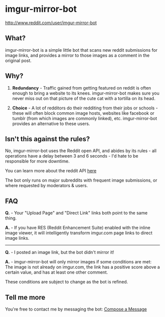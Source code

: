 # imgur-mirror-bot
http://www.reddit.com/user/imgur-mirror-bot


## What?
imgur-mirror-bot is a simple little bot that scans new reddit
submissions for image links, and provides a mirror to those
images as a comment in the original post.

## Why?
1. **Redundancy** - Traffic gained from getting featured on
reddit is often enough to bring a website to its knees. imgur-mirror-bot
makes sure you never miss out on that picture of the cute cat with
a tortilla on its head.

2. **Choice** - A lot of redditors do their redditing from their jobs or schools - 
these will often block common image hosts, websites like facebook or
tumblr (from which images are commonly linked), etc. imgur-mirror-bot
provides an alternative to these users.

## Isn't this against the rules?
No, imgur-mirror-bot uses the Reddit open API, and abides by its rules - all operations
have a delay between 3 and 6 seconds - I'd hate to be responsible for more downtime.

You can learn more about the reddit API [here](https://github.com/reddit/reddit/wiki/API)

The bot only runs on major subreddits with frequent image submissions, or where requested
by moderators & users.

## FAQ

**Q.** - Your "Upload Page" and "Direct Link" links both point to the same thing.  

**A.** - If you have RES (Reddit Enhancement Suite) enabled with the inline image viewer, it
will intelligently transform imgur.com page links to direct image links.  

-----

**Q.** - I posted an image link, but the bot didn't mirror it!  
  
**A.** - imgur-mirror-bot will only mirror images if some conditions are met: The image is not already on imgur.com,
the link has a positive score above a certain value, and has at least one other comment.

These conditions are subject to change as the bot is refined.

## Tell me more
You're free to contact me by messaging the bot: [Compose a Message](http://reddit.com/message/compose?to=imgur-mirror-bot)